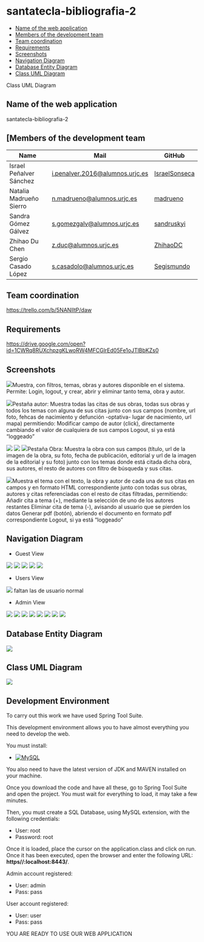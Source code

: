 # santatecla-bibliografia-2
  - [Name of the web application](#Name-of-the-web-application)
  - [Members of the development team](#Members-of-the-development-team)
  - [Team coordination](#Team-coordination)
  - [Requirements](#Requirements)
  - [Screenshots](#Screenshots)
  - [Navigation Diagram](#Navigation-Diagram)
  - [Database Entity Diagram](#Database-Entity-Diagram)
  - [Class UML Diagram](#Class-UML-Diagram)

Class UML Diagram

## Name of the web application ##
santatecla-bibliografia-2

## [Members of the development team ##
| Name | Mail | GitHub |
| ---- | ---- | ------ |
| Israel Peñalver Sánchez | i.penalver.2016@alumnos.urjc.es | [IsraelSonseca](https://github.com/IsraelSonseca) |
| Natalia Madrueño Sierro |	n.madrueno@alumnos.urjc.es |	[madrueno](https://github.com/madrueno) |
| Sandra Gómez Gálvez |	s.gomezgalv@alumnos.urjc.es |	[sandruskyi](https://github.com/sandruskyi) |
| Zhihao Du Chen |	z.duc@alumnos.urjc.es|	[ZhihaoDC](https://github.com/ZhihaoDC) |
| Sergio Casado López |	s.casadolo@alumnos.urjc.es |	[Segismundo](https://github.com/Segismundo) |


## Team coordination ##
https://trello.com/b/5NANIltP/daw

## Requirements ##
https://drive.google.com/open?id=1CWRq8RUXchpzgKLwoRW4MFCGlrEd05Fe1oJTlBbKZs0


## Screenshots ##

<img src="./imagenes/Captura_inicio.jpg">Muestra, con filtros, temas, obras y autores disponible en el sistema. Permite: Login, logout, y crear, abrir y eliminar tanto tema, obra y autor.




<img src="./imagenes/Captura_autor.jpg">Pestaña autor: Muestra todas las citas de sus obras, todas sus obras y todos los temas con alguna de sus citas junto con sus campos (nombre, url foto, fehcas de nacimiento y defunción -optativa- lugar de nacimiento, url mapa) permitiendo:
Modificar campo de autor (click), directamente cambiando el valor de cualquiera de sus campos
Logout, si ya está “loggeado”




<img src="./imagenes/Captura_obra1.jpeg">
<img src="./imagenes/Captura_obra2.jpeg">
<img src="./imagenes/Captura_obra3.jpeg">Pestaña Obra: Muestra la obra con sus campos (título, url de la imagen de la obra, su foto, fecha de publicación, editorial y url de la imagen de la editorial y su foto) junto con los temas donde está citada dicha obra, sus autores, el resto de autores con filtro de búsqueda y sus citas.




<img src="./imagenes/Captura_tema.jpg">Muestra el tema con el texto, la obra y autor de cada una de sus citas en campos y en formato HTML correspondiente junto con todas sus obras, autores y citas referenciadas con el resto de citas filtradas, permitiendo:
Añadir cita a tema (+), mediante la selección de uno de los autores restantes
Eliminar cita de tema (-), avisando al usuario que se pierden los datos
Generar pdf (botón), abriendo el documento en formato pdf correspondiente
Logout, si ya está “loggeado”

## Navigation Diagram ##
* Guest View
<img src="./imagenes/Visitante.png">
<img src="./imagenes/Histogram.png">
<img src="./imagenes/LogIn.png">
<img src="./imagenes/SingUp.png">
<img src="./imagenes/NavVisitante.png">


* Users View
<img src="./imagenes/User.png">
faltan las de usuario normal

* Admin View
<img src="./imagenes/Admin.png">
<img src="./imagenes/AdminAuthor.png">
<img src="./imagenes/AdminNewAuthor.png">
<img src="./imagenes/AdminObra.png">
<img src="./imagenes/AdminNewObra.png">
<img src="./imagenes/AdminTema.png">
<img src="./imagenes/AdminNewTheme.png">
<img src="./imagenes/NavAdmin.png">


## Database Entity Diagram ##
<img src="./imagenes/BBDD.png">



## Class UML Diagram ##
<img src="./imagenes/classDiagram.png">


## Development Environment ##

To carry out this work we have used Spring Tool Suite.

This development environment allows 
you to have almost everything you need to develop the web.

You must install:

* [![MySQL](https://img.shields.io/badge/Extension-MySQL-blue.svg)](https://marketplace.visualstudio.com/items?itemName=formulahendry.vscode-mysql)

You also need to have the latest version of JDK and MAVEN installed on your machine.

Once you download the code and have all these, go to Spring Tool Suite and open the project.
You must wait for everything to load, it may take a few minutes.

Then, you must create a SQL Database, using MySQL extension, with the following credentials:
- User: root
- Password: root

Once it is loaded, place the cursor on the application.class and click on run.
Once it has been executed, open the browser and enter the following URL: **https//:localhost:8443/**.

Admin account registered:
- User: admin
- Pass: pass

User account registered:
- User: user
- Pass: pass

YOU ARE READY TO USE OUR WEB APPLICATION

